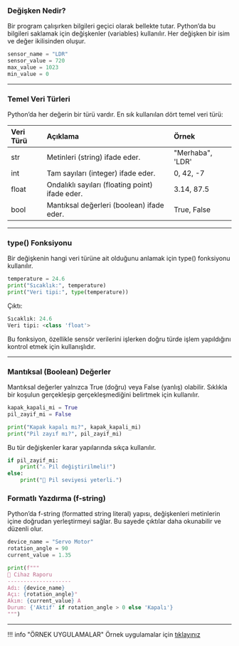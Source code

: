 ### Değişken Nedir?

Bir program çalışırken bilgileri geçici olarak bellekte tutar.
Python’da bu bilgileri saklamak için değişkenler (variables) kullanılır.
Her değişken bir isim ve değer ikilisinden oluşur.

```python
sensor_name = "LDR"
sensor_value = 720
max_value = 1023
min_value = 0
```

---

### Temel Veri Türleri

Python’da her değerin bir türü vardır.
En sık kullanılan dört temel veri türü:

|Veri Türü       | Açıklama                           | Örnek         |
|:---------------|:-----------------------------------| :------------|
|str             | Metinleri (string) ifade eder.     |"Merhaba", 'LDR' |
|int             | Tam sayıları (integer) ifade eder. |0, 42, -7 |
|float           | Ondalıklı sayıları (floating point) ifade eder.|3.14, 87.5 |
|bool            | Mantıksal değerleri (boolean) ifade eder. |True, False|

---

### type() Fonksiyonu

Bir değişkenin hangi veri türüne ait olduğunu anlamak için type() fonksiyonu kullanılır.

```python
temperature = 24.6
print("Sıcaklık:", temperature)
print("Veri tipi:", type(temperature))
```

Çıktı:

```python
Sıcaklık: 24.6
Veri tipi: <class 'float'>
```

Bu fonksiyon, özellikle sensör verilerini işlerken doğru türde işlem yapıldığını kontrol etmek için kullanışlıdır.

---

### Mantıksal (Boolean) Değerler

Mantıksal değerler yalnızca True (doğru) veya False (yanlış) olabilir.
Sıklıkla bir koşulun gerçekleşip gerçekleşmediğini belirtmek için kullanılır.

```python
kapak_kapali_mi = True
pil_zayif_mi = False

print("Kapak kapalı mı?", kapak_kapali_mi)
print("Pil zayıf mı?", pil_zayif_mi)
```

Bu tür değişkenler karar yapılarında sıkça kullanılır.

```python
if pil_zayif_mi:
    print("⚠️ Pil değiştirilmeli!")
else:
    print("🔋 Pil seviyesi yeterli.")
```

### Formatlı Yazdırma (f-string)

Python’da f-string (formatted string literal) yapısı, değişkenleri metinlerin içine doğrudan yerleştirmeyi sağlar.
Bu sayede çıktılar daha okunabilir ve düzenli olur.

```python
device_name = "Servo Motor"
rotation_angle = 90
current_value = 1.35

print(f"""
📄 Cihaz Raporu
--------------------
Adı: {device_name}
Açı: {rotation_angle}°
Akım: {current_value} A
Durum: {'Aktif' if rotation_angle > 0 else 'Kapalı'}
""")

```

---

!!! info "ÖRNEK UYGULAMALAR" 
    Örnek uygulamalar için <a href="/python-egitimi-konu-anlatim/assets/degiskenler_veri_turleri.pdf" target="_blank">tıklayınız</a>
